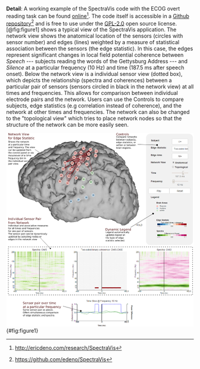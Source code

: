 **Detail**: A working example of the SpectraVis code with the ECOG overt reading task can be found [online][1][^1]. The code itself is accessible in a [Github repository][2][^2] and is free to use under the [GPL-2.0](http://choosealicense.com/licenses/) open source license. [@fig:figure1] shows a typical view of the SpectraVis application. The network view shows the anatomical location of the sensors (circles with sensor number) and edges (lines) weighted by a measure of statistical association between the sensors (the edge statistic). In this case, the edges represent significant changes in local field potential coherence between *Speech* --- subjects reading the words of the Gettysburg Address --- and *Silence* at a particular frequency (10 Hz) and time (187.5 ms after speech onset). Below the network view is a individual sensor view (dotted box), which depicts the relationship (spectra and coherences) between a particular pair of sensors (sensors circled in black in the network view) at all times and frequencies. This allows for comparison between individual electrode pairs and the network. Users can use the Controls to compare subjects, edge statistics (e.g correlation instead of coherence), and the network at other times and frequencies. The network can also be changed to the "topological view" which tries to place network nodes so that the structure of the network can be more easily seen.

![A static screenshot of the SpectraVis interface with the ECOG overt reading data.](figures/Figure1.png){#fig:figure1}

[1]: http://ericdeno.com/research/SpectraVis
[2]: https://github.com/edeno/SpectraVis

[^1]: http://ericdeno.com/research/SpectraVis
[^2]: https://github.com/edeno/SpectraVis
